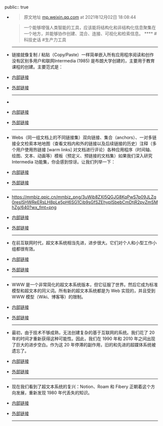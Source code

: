 public:: true

- > 原文地址 [mp.weixin.qq.com](https://mp.weixin.qq.com/s/uQKC2eTRqDQdc3EpevNDeA) at 2021年12月02日 18:08:44
  
  > 一个能够增强人类智能的工具，应该能将结构化和非结构化信息聚集在一个地方，并能够协作创建、混合、连接、可视化和检索信息。
  **** #科技史话  #生产力工具  
  
  ***
- 链接就像复制 / 粘贴（Copy/Paste）一样简单嵌入所有应用程序阅读和创作没有区别多用户和联网Intermedia (1985) 是布朗大学创建的，主要用于教育课程的创建。主要范式是：
- [内部链接](<http://localhost:7026/reading/2098?title=20 世纪 80 年代的超文本工具#id=1638439800904>)
- [外部链接](<https://simpread.pro/@kenshin/reading/2098?title=20 世纪 80 年代的超文本工具#id=1638439800904>)
  
  ***
- [](https://mmbiz.qpic.cn/mmbiz_png/3uWib8ZXI5QGJG8KqPwS7p09JLZq0resl8OiambYibUbV9vroNMiaDIXC8cYeJY4ScJQBOj9Jxao5m1gwoSa0gM3PQ/640?wx_fmt=png)
- [内部链接](<http://localhost:7026/reading/2098?title=20 世纪 80 年代的超文本工具#id=1638439803382>)
- [外部链接](<https://simpread.pro/@kenshin/reading/2098?title=20 世纪 80 年代的超文本工具#id=1638439803382>)
  
  ***
- Webs（同一组文档上的不同链接集）双向链接、集合（anchors）、一对多链接全文检索本地地图（查看文档内和外的链接以及后续链接的历史）注释（多个用户使用热链接 [warm links] 对文档进行评论）各种应用程序（时间轴、绘图、文本、动画等）模板（预定义、预链接的文档集）如果我们深入研究 Intermedia 功能集，你会感到惊讶。让我们列举一下：
- [内部链接](<http://localhost:7026/reading/2098?title=20 世纪 80 年代的超文本工具#id=1638439813799>)
- [外部链接](<https://simpread.pro/@kenshin/reading/2098?title=20 世纪 80 年代的超文本工具#id=1638439813799>)
  
  ***
- https://mmbiz.qpic.cn/mmbiz_png/3uWib8ZXI5QGJG8KqPwS7p09JLZq0reslSHWReERsLH8pLe5pH6SG1Cib9sGfSZEhyplSbebCmDtjR2pvZmSMhZg/640?wx_fmt=png
- [内部链接](<http://localhost:7026/reading/2098?title=20 世纪 80 年代的超文本工具#id=1638439816623>)
- [外部链接](<https://simpread.pro/@kenshin/reading/2098?title=20 世纪 80 年代的超文本工具#id=1638439816623>)
  
  ***
- 在前互联网时代，超文本系统相当先进，进步很大。它们对个人和小型工作小组都很有效。
- [内部链接](<http://localhost:7026/reading/2098?title=20 世纪 80 年代的超文本工具#id=1638439767424>)
- [外部链接](<https://simpread.pro/@kenshin/reading/2098?title=20 世纪 80 年代的超文本工具#id=1638439767424>)
  
  ***
- WWW 是一个非常简化的超文本系统版本，但它征服了世界。然后它成为标准模型和超文本的同义词。所有新的超文本系统都是为 Web 实现的，并且受到 WWW 模型（Wiki、博客等）的限制。
- [内部链接](<http://localhost:7026/reading/2098?title=20 世纪 80 年代的超文本工具#id=1638439769143>)
- [外部链接](<https://simpread.pro/@kenshin/reading/2098?title=20 世纪 80 年代的超文本工具#id=1638439769143>)
  
  ***
- 最初，由于技术不够成熟，无法创建复杂的基于互联网的系统。我们花了 20 年的时间才重新获得这种可能性。因此，我们在 1990 年和 2010 年之间出现了巨大的进步空白。作为这 20 年停滞的副作用，旧的和先进的超媒体系统被遗忘了。
- [内部链接](<http://localhost:7026/reading/2098?title=20 世纪 80 年代的超文本工具#id=1638439771235>)
- [外部链接](<https://simpread.pro/@kenshin/reading/2098?title=20 世纪 80 年代的超文本工具#id=1638439771235>)
  
  ***
- 现在我们看到了超文本系统的复兴：Notion、Roam 和 Fibery 正朝着这个方向发展，重新发现 1980 年代丢失的知识。
- [内部链接](<http://localhost:7026/reading/2098?title=20 世纪 80 年代的超文本工具#id=1638439773385>)
- [外部链接](<https://simpread.pro/@kenshin/reading/2098?title=20 世纪 80 年代的超文本工具#id=1638439773385>)
  
  ***